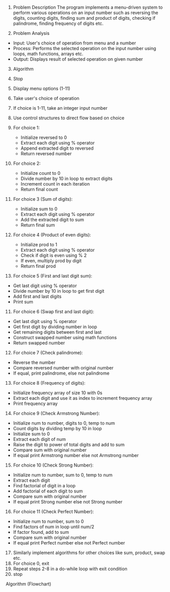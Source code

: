 1. Problem Description
The program implements a menu-driven system to perform various operations on an input number such as reversing the digits, counting digits, finding sum and product of digits, checking if palindrome, finding frequency of digits etc.

2. Problem Analysis
- Input: User's choice of operation from menu and a number 
- Process: Performs the selected operation on the input number using loops, math functions, arrays etc. 
- Output: Displays result of selected operation on given number

3. Algorithm

1. Stop
2. Display menu options (1-11) 
3. Take user's choice of operation
4. If choice is 1-11, take an integer input number
5. Use control structures to direct flow based on choice
6. For choice 1:
   - Initialize reversed to 0
   - Extract each digit using % operator
   - Append extracted digit to reversed 
   - Return reversed number
7. For choice 2:
   - Initialize count to 0
   - Divide number by 10 in loop to extract digits
   - Increment count in each iteration
   - Return final count
8. For choice 3 (Sum of digits):
   - Initialize sum to 0
   - Extract each digit using % operator
   - Add the extracted digit to sum
   - Return final sum

9. For choice 4 (Product of even digits):
   - Initialize prod to 1
   - Extract each digit using % operator
   - Check if digit is even using % 2
   - If even, multiply prod by digit
   - Return final prod  

10. For choice 5 (First and last digit sum):
   - Get last digit using % operator
   - Divide number by 10 in loop to get first digit
   - Add first and last digits 
   - Print sum

11. For choice 6 (Swap first and last digit):
   - Get last digit using % operator
   - Get first digit by dividing number in loop
   - Get remaining digits between first and last
   - Construct swapped number using math functions
   - Return swapped number

12. For choice 7 (Check palindrome):
   - Reverse the number 
   - Compare reversed number with original number
   - If equal, print palindrome, else not palindrome

13. For choice 8 (Frequency of digits):
   - Initialize frequency array of size 10 with 0s
   - Extract each digit and use it as index to increment frequency array
   - Print frequency array 
14. For choice 9 (Check Armstrong Number):
   - Initialize num to number, digits to 0, temp to num
   - Count digits by dividing temp by 10 in loop
   - Initialize sum to 0 
   - Extract each digit of num
   - Raise the digit to power of total digits and add to sum
   - Compare sum with original number
   - If equal print Armstrong number else not Armstrong number

15. For choice 10 (Check Strong Number):
   - Initialize num to number, sum to 0, temp to num 
   - Extract each digit 
   - Find factorial of digit in a loop
   - Add factorial of each digit to sum
   - Compare sum with original number
   - If equal print Strong number else not Strong number  

16. For choice 11 (Check Perfect Number):
   - Initialize num to number, sum to 0 
   - Find factors of num in loop until num/2      
   - If factor found, add to sum
   - Compare sum with original number
   - If equal print Perfect number else not Perfect number
17. Similarly implement algorithms for other choices like sum, product, swap etc.
18. For choice 0, exit
19. Repeat steps 2-8 in a do-while loop with exit condition
20. stop

Algorithm (Flowchart)